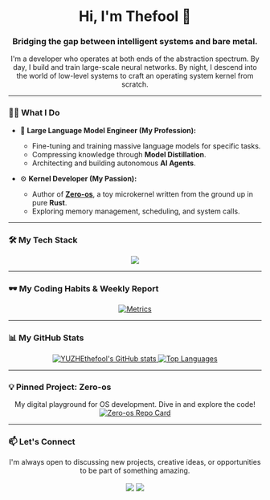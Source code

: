 <div align="center">

# Hi, I'm Thefool 👋

### Bridging the gap between intelligent systems and bare metal.
<p>I'm a developer who operates at both ends of the abstraction spectrum. By day, I build and train large-scale neural networks. By night, I descend into the world of low-level systems to craft an operating system kernel from scratch.</p>

</div>

---

### 👨‍💻 What I Do

- 🧠 **Large Language Model Engineer (My Profession):**
  - Fine-tuning and training massive language models for specific tasks.
  - Compressing knowledge through **Model Distillation**.
  - Architecting and building autonomous **AI Agents**.

- ⚙️ **Kernel Developer (My Passion):**
  - Author of [**Zero-os**](https://github.com/YUZHEthefool/Zero-os), a toy microkernel written from the ground up in pure **Rust**.
  - Exploring memory management, scheduling, and system calls.

---

### 🛠️ My Tech Stack

<p align="center">
  <a href="https://skillicons.dev">
    <img src="https://skillicons.dev/icons?i=rust,python,go,java,pytorch,docker,linux,qemu" />
  </a>
</p>

---

### 🕶️ My Coding Habits & Weekly Report

<p align="center">
  <a href="https://github.com/lowlighter/metrics">
    <img src="https://metrics.lecoq.io/YUZHEthefool?template=classic&config_timezone=Asia/Shanghai&habits=1&habits.from=200&habits.days=14&habits.charts=indepth&wakatime=1&wakatime.days=7&wakatime.sections=languages,editors,os&wakatime.api_key=encodeURIComponent(waka_ab816283-b585-4347-af44-7c2190985213)" alt="Metrics" />
  </a>
</p>

---

### 📊 My GitHub Stats

<p align="center">
  <a href="https://github.com/anuraghazra/github-readme-stats">
    <!-- Customize the theme here: https://github.com/anuraghazra/github-readme-stats/blob/master/themes/README.md -->
    <img src="https://github-readme-stats.vercel.app/api?username=YUZHEthefool&show_icons=true&theme=tokyonight&count_private=true&hide_border=true&" alt="YUZHEthefool's GitHub stats" />
    <img src="https://github-readme-stats.vercel.app/api/top-langs/?username=YUZHEthefool&layout=compact&theme=tokyonight&hide_border=true&" alt="Top Languages" />
  </a>
</p>

---

### 💡 Pinned Project: Zero-os

<p align="center">
  My digital playground for OS development. Dive in and explore the code!
  <a href="https://github.com/YUZHEthefool/Zero-os">
    <!-- Customize the theme here: https://github.com/anuraghazra/github-readme-stats/blob/master/themes/README.md -->
    <img src="https://github-readme-stats.vercel.app/api/pin/?username=YUZHEthefool&repo=Zero-os&theme=tokyonight&hide_border=true" alt="Zero-os Repo Card" />
  </a>
</p>

---

### 📫 Let's Connect

<p align="center">
  I'm always open to discussing new projects, creative ideas, or opportunities to be part of something amazing.
  <br/><br/>
  <!-- Replace with your actual links -->
  <a href="mailto:your-email@example.com"><img src="https://img.shields.io/badge/Email-D14836?style=for-the-badge&logo=gmail&logoColor=white"></a>
  <a href="https://www.linkedin.com/in/your-linkedin-profile/"><img src="https://img.shields.io/badge/LinkedIn-0077B5?style=for-the-badge&logo=linkedin&logoColor=white"></a>
</p>
